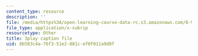 ```yaml
---
content_type: resource
description: ''
file: /media/https%3A/open-learning-course-data-rc.s3.amazonaws.com/8-962-general-relativity-spring-2020/8b583c4a76f351e2881cef0f011a9d8f_H6eR3sG524M.vtt
file_type: application/x-subrip
resourcetype: Other
title: 3play caption file
uid: 8b583c4a-76f3-51e2-881c-ef0f011a9d8f
---
```

